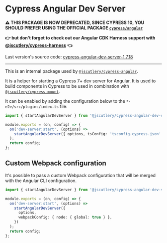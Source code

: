 # Cypress Angular Dev Server

**⚠️ THIS PACKAGE IS NOW DEPRECATED, SINCE CYPRESS 10, YOU SHOULD PREFER USING THE OFFICIAL PACKAGE [`cypress/angular`](https://github.com/cypress-io/cypress/tree/develop/npm/angular)**

**👉 but don't forget to check out our Angular CDK Harness support with [@jscutlery/cypress-harness](../cypress-harness) 👈**

Last version's source code: [cypress-angular-dev-server-1.7.18](https://github.com/jscutlery/devkit/tree/704bda57cfdb9062c237e75b54df9db1d8a67b3f)

<hr>

This is an internal package used by [`@jscutlery/cypress-angular`](https://github.com/jscutlery/devkit/tree/main/packages/cypress-angular).

It is a helper for starting a Cypress 7+ dev server for Angular. It is used to build components in Cypress to be used in combination with [`@jscutlery/cypress-mount`](https://github.com/jscutlery/devkit/tree/main/packages/cypress-mount).

It can be enabled by adding the configuration below to the `*-e2e/src/plugins/index.ts` file:

```ts
import { startAngularDevServer } from '@jscutlery/cypress-angular-dev-server';

module.exports = (on, config) => {
  on('dev-server:start', (options) =>
    startAngularDevServer({ options, tsConfig: 'tsconfig.cypress.json' })
  );
  return config;
};
```

## Custom Webpack configuration

It's possible to pass a custom Webpack configuration that will be merged with the Angular CLI configuration.

```ts
import { startAngularDevServer } from '@jscutlery/cypress-angular-dev-server';

module.exports = (on, config) => {
  on('dev-server:start', (options) =>
    startAngularDevServer({
      options,
      webpackConfig: { node: { global: true } },
    })
  );
  return config;
};
```
